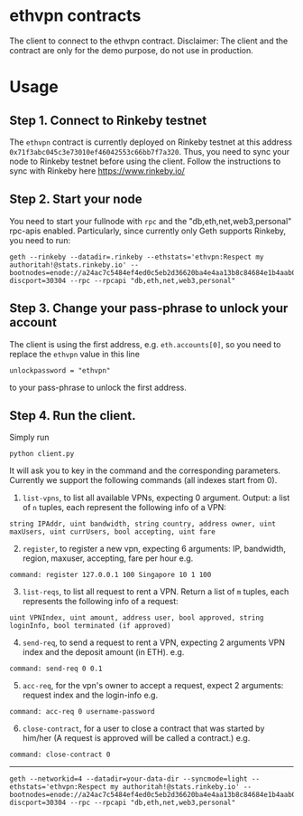 # ethvpn contracts
The client to connect to the ethvpn contract.
Disclaimer: The client and the contract are only for the demo purpose, do not use in production.


# Usage
## Step 1. Connect to Rinkeby testnet
The `ethvpn` contract is currently deployed on Rinkeby testnet at this address `0x71f3abc045c3e73010ef46042553c66bb7f7a320`. Thus, you need to sync your node to Rinkeby testnet before using the client. Follow the instructions to sync with Rinkeby here https://www.rinkeby.io/

## Step 2. Start your node
You need to start your fullnode with `rpc` and the  "db,eth,net,web3,personal" rpc-apis enabled. Particularly, since currently only Geth supports Rinkeby, you need to run:

```
geth --rinkeby --datadir=.rinkeby --ethstats='ethvpn:Respect my authoritah!@stats.rinkeby.io' --bootnodes=enode://a24ac7c5484ef4ed0c5eb2d36620ba4e4aa13b8c84684e1b4aab0cebea2ae45cb4d375b77eab56516d34bfbd3c1a833fc51296ff084b770b94fb9028c4d25ccf@52.169.42.101:30303?discport=30304 --rpc --rpcapi "db,eth,net,web3,personal"
```

## Step 3. Change your pass-phrase to unlock your account
The client is using the first address, e.g. `eth.accounts[0]`, so you need to replace the `ethvpn` value in this line
```
unlockpassword = "ethvpn"
```
to your pass-phrase to unlock the first address.

## Step 4. Run the client.

Simply run
```
python client.py
```
It will ask you to key in the command and the corresponding parameters.
Currently we support the following commands (all indexes start from 0).

1. `list-vpns`, to list all available VPNs, expecting 0 argument.
Output: a list of `n` tuples, each represent the following info of a VPN:
```
string IPAddr, uint bandwidth, string country, address owner, uint maxUsers, uint currUsers, bool accepting, uint fare
```
2. `register`, to register a new vpn, expecting 6 arguments: IP, bandwidth, region, maxuser, accepting, fare per hour
e.g.
```
command: register 127.0.0.1 100 Singapore 10 1 100
```
3. `list-reqs`, to list all request to rent a VPN.
Return a list of `m` tuples, each represents the following info of a request:
```
uint VPNIndex, uint amount, address user, bool approved, string loginInfo, bool terminated (if approved)
```
4. `send-req`, to send a request to rent a VPN, expecting 2 arguments VPN index and the deposit amount (in ETH).
e.g.
```
command: send-req 0 0.1
```
5. `acc-req`, for the vpn's owner to accept a request, expect 2 arguments: request index and the login-info
e.g.
```
command: acc-req 0 username-password
```

6. `close-contract`, for a user to close a contract that was started by him/her (A request is approved will be called a contract.)
e.g.
```
command: close-contract 0
```

---

```
geth --networkid=4 --datadir=your-data-dir --syncmode=light --ethstats='ethvpn:Respect my authoritah!@stats.rinkeby.io' --bootnodes=enode://a24ac7c5484ef4ed0c5eb2d36620ba4e4aa13b8c84684e1b4aab0cebea2ae45cb4d375b77eab56516d34bfbd3c1a833fc51296ff084b770b94fb9028c4d25ccf@52.169.42.101:30303?discport=30304 --rpc --rpcapi "db,eth,net,web3,personal"
```

